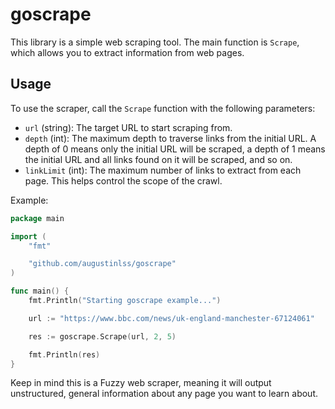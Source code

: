 # goscrape

This library is a simple web scraping tool. The main function is `Scrape`, which allows you to extract information from web pages.

## Usage

To use the scraper, call the `Scrape` function with the following parameters:

- `url` (string): The target URL to start scraping from.
- `depth` (int): The maximum depth to traverse links from the initial URL. A depth of 0 means only the initial URL will be scraped, a depth of 1 means the initial URL and all links found on it will be scraped, and so on.
- `linkLimit` (int): The maximum number of links to extract from each page. This helps control the scope of the crawl.

Example:

```go
package main

import (
	"fmt"

	"github.com/augustinlss/goscrape"
)

func main() {
	fmt.Println("Starting goscrape example...")

	url := "https://www.bbc.com/news/uk-england-manchester-67124061"

	res := goscrape.Scrape(url, 2, 5)

	fmt.Println(res)
}
```

Keep in mind this is a Fuzzy web scraper, meaning it will output unstructured, general information about any page you want to learn about.
